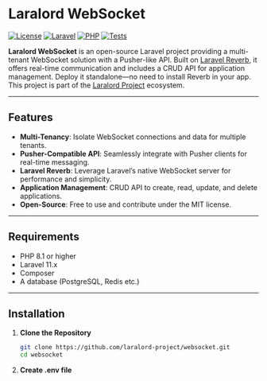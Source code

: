 # Laralord WebSocket

[![License](https://img.shields.io/badge/license-MIT-blue.svg)](https://github.com/laralord-project/websocket/blob/main/LICENSE)
[![Laravel](https://img.shields.io/badge/Laravel-11.x-red.svg)](https://laravel.com)
[![PHP](https://img.shields.io/badge/PHP-8.1+-blue.svg)](https://php.net)
[![Tests](https://github.com/laralord-project/websocket/actions/workflows/test.yaml/badge.svg?branch=main)](https://github.com/laralord-project/websocket/actions/workflows/test.yaml)

**Laralord WebSocket** is an open-source Laravel project providing a multi-tenant WebSocket solution with a Pusher-like API. Built on [Laravel Reverb](https://laravel.com/docs/reverb), it offers real-time communication and includes a CRUD API for application management. Deploy it standalone—no need to install Reverb in your app. This project is part of the [Laralord Project](https://laralord.dev) ecosystem.

---

## Features

- **Multi-Tenancy**: Isolate WebSocket connections and data for multiple tenants.
- **Pusher-Compatible API**: Seamlessly integrate with Pusher clients for real-time messaging.
- **Laravel Reverb**: Leverage Laravel’s native WebSocket server for performance and simplicity.
- **Application Management**: CRUD API to create, read, update, and delete applications.
- **Open-Source**: Free to use and contribute under the MIT license.

---

## Requirements

- PHP 8.1 or higher
- Laravel 11.x
- Composer
- A database (PostgreSQL, Redis etc.)

---

## Installation

1. **Clone the Repository**
   ```bash
   git clone https://github.com/laralord-project/websocket.git
   cd websocket
   ```
2. **Create .env file**



